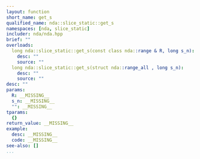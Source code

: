 ```yaml
---
layout: function
short_name: get_s
qualified_name: nda::slice_static::get_s
namespaces: [nda, slice_static]
includer: nda/nda.hpp
brief: ""
overloads:
  long nda::slice_static::get_s(const class nda::range & R, long s_n):
    desc: ""
    source: ""
  long nda::slice_static::get_s(struct nda::range_all , long s_n):
    desc: ""
    source: ""
desc: ""
params:
  R: __MISSING__
  s_n: __MISSING__
  "": __MISSING__
tparams:
  {}
return_value: __MISSING__
example:
  desc: __MISSING__
  code: __MISSING__
see-also: []
...
```


